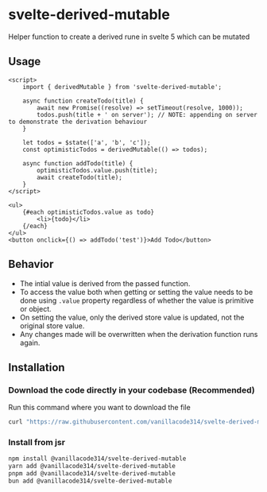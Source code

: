 # svelte-derived-mutable

Helper function to create a derived rune in svelte 5 which can be mutated 

## Usage

```svelte
<script>
	import { derivedMutable } from 'svelte-derived-mutable';

	async function createTodo(title) {
		await new Promise((resolve) => setTimeout(resolve, 1000));
		todos.push(title + ' on server'); // NOTE: appending on server to demonstrate the derivation behaviour
	}

	let todos = $state(['a', 'b', 'c']);
	const optimisticTodos = derivedMutable(() => todos);

	async function addTodo(title) {
		optimisticTodos.value.push(title);
		await createTodo(title);
	}
</script>

<ul>
	{#each optimisticTodos.value as todo}
		<li>{todo}</li>
	{/each}
</ul>
<button onclick={() => addTodo('test')}>Add Todo</button>
```

## Behavior

- The intial value is derived from the passed function.
- To access the value both when getting or setting the value needs to be done using `.value` property regardless of whether the value is primitive or object.
- On setting the value, only the derived store value is updated, not the original store value.
- Any changes made will be overwritten when the derivation function runs again.

## Installation

### Download the code directly in your codebase (Recommended)

Run this command where you want to download the file
```sh
curl "https://raw.githubusercontent.com/vanillacode314/svelte-derived-mutable/refs/heads/main/src/lib/index.svelte.ts" -o svelte-derived-mutable.svelte.ts
```

### Install from jsr

```sh
npm install @vanillacode314/svelte-derived-mutable
yarn add @vanillacode314/svelte-derived-mutable
pnpm add @vanillacode314/svelte-derived-mutable
bun add @vanillacode314/svelte-derived-mutable
```
